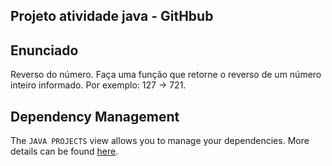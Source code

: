## Projeto atividade java - GitHbub

## Enunciado

Reverso do número. Faça uma função que retorne o reverso de um número inteiro informado. Por exemplo: 127 -> 721.


## Dependency Management

The `JAVA PROJECTS` view allows you to manage your dependencies. More details can be found [here](https://github.com/microsoft/vscode-java-dependency#manage-dependencies).
